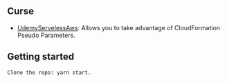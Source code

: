 ## Curse

- [UdemyServelessAws](https://www.udemy.com/course/serverless-framework/learn/lecture/19556146?start=0#overview): Allows you to take advantage of CloudFormation Pseudo Parameters.

## Getting started

```
Clone the repo: yarn start.
```
